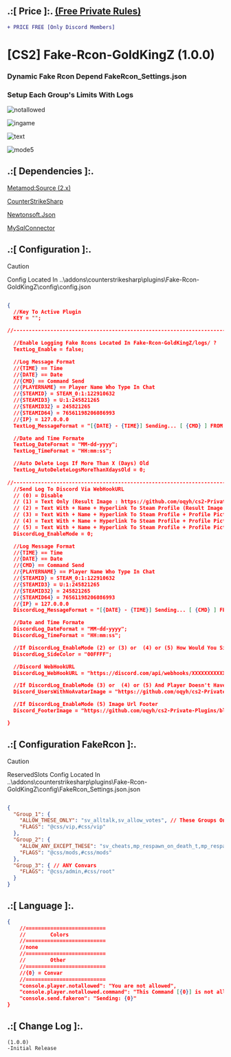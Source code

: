
## .:[ Price ]:. [(Free Private Rules)](https://github.com/oqyh/cs2-Private-Plugins/blob/11b92dc04067753a390d796dbba39d789f270aab/README.md?plain=1#L27)
```diff
+ PRICE FREE [Only Discord Members] 
```

# [CS2] Fake-Rcon-GoldKingZ (1.0.0)  

### Dynamic Fake Rcon Depend FakeRcon_Settings.json
### Setup Each Group's Limits With Logs

![notallowed](https://github.com/oqyh/cs2-Private-Plugins/assets/48490385/cccd5c4e-82f4-4353-a1ac-102a631269b3)

![ingame](https://github.com/oqyh/cs2-Private-Plugins/assets/48490385/04a6e5b0-c1a9-41fb-a8a6-d9c4ae1da2f2)

![text](https://github.com/oqyh/cs2-Private-Plugins/assets/48490385/fae1db69-1296-4c8e-8680-2bd00026e09d)

![mode5](https://github.com/oqyh/cs2-Private-Plugins/assets/48490385/ef06b10e-628a-41fb-a60e-7eba60b0ba37)


## .:[ Dependencies ]:.
[Metamod:Source (2.x)](https://www.sourcemm.net/downloads.php/?branch=master)

[CounterStrikeSharp](https://github.com/roflmuffin/CounterStrikeSharp/releases)

[Newtonsoft.Json](https://www.nuget.org/packages/Newtonsoft.Json)

[MySqlConnector](https://www.nuget.org/packages/MySqlConnector)

## .:[ Configuration ]:.

> [!CAUTION]
> Config Located In ..\addons\counterstrikesharp\plugins\Fake-Rcon-GoldKingZ\config\config.json                                         

```json

{
  //Key To Active Plugin
  KEY = "";

//-----------------------------------------------------------------------------------------

  //Enable Logging Fake Rcons Located In Fake-Rcon-GoldKingZ/logs/ ?
  TextLog_Enable = false;

  //Log Message Format
  //{TIME} == Time
  //{DATE} == Date
  //{CMD} == Command Send
  //{PLAYERNAME} == Player Name Who Type In Chat
  //{STEAMID} = STEAM_0:1:122910632
  //{STEAMID3} = U:1:245821265
  //{STEAMID32} = 245821265
  //{STEAMID64} = 76561198206086993
  //{IP} = 127.0.0.0
  TextLog_MessageFormat = "[{DATE} - {TIME}] Sending... [ {CMD} ] FROM {PLAYERNAME} {STEAMID}";

  //Date and Time Formate
  TextLog_DateFormat = "MM-dd-yyyy";
  TextLog_TimeFormat = "HH:mm:ss";

  //Auto Delete Logs If More Than X (Days) Old
  TextLog_AutoDeleteLogsMoreThanXdaysOld = 0;
  
//-----------------------------------------------------------------------------------------
  //Send Log To Discord Via WebHookURL
  // (0) = Disable
  // (1) = Text Only (Result Image : https://github.com/oqyh/cs2-Private-Plugins/blob/main/cs2-Fake-Rcon-GoldKingZ/Resources/mode1.png?raw=true)
  // (2) = Text With + Name + Hyperlink To Steam Profile (Result Image : https://github.com/oqyh/cs2-Private-Plugins/blob/main/cs2-Fake-Rcon-GoldKingZ/Resources/mode2.png?raw=true)
  // (3) = Text With + Name + Hyperlink To Steam Profile + Profile Picture (Result Image : https://github.com/oqyh/cs2-Private-Plugins/blob/main/cs2-Fake-Rcon-GoldKingZ/Resources/mode3.png?raw=true)
  // (4) = Text With + Name + Hyperlink To Steam Profile + Profile Picture + Saparate Date And Time From Message (Result Image : https://github.com/oqyh/cs2-Private-Plugins/blob/main/cs2-Fake-Rcon-GoldKingZ/Resources/mode4.png?raw=true)
  // (5) = Text With + Name + Hyperlink To Steam Profile + Profile Picture + Saparate Date And Time From Message + Server Ip In Footer (Result Image : https://github.com/oqyh/cs2-Private-Plugins/blob/main/cs2-Fake-Rcon-GoldKingZ/Resources/mode5.png?raw=true)
  DiscordLog_EnableMode = 0;

  //Log Message Format
  //{TIME} == Time
  //{DATE} == Date
  //{CMD} == Command Send
  //{PLAYERNAME} == Player Name Who Type In Chat
  //{STEAMID} = STEAM_0:1:122910632
  //{STEAMID3} = U:1:245821265
  //{STEAMID32} = 245821265
  //{STEAMID64} = 76561198206086993
  //{IP} = 127.0.0.0
  DiscordLog_MessageFormat = "[{DATE} - {TIME}] Sending... [ {CMD} ] FROM {PLAYERNAME} {STEAMID}";

  //Date and Time Formate
  DiscordLog_DateFormat = "MM-dd-yyyy";
  DiscordLog_TimeFormat = "HH:mm:ss";

  //If DiscordLog_EnableMode (2) or (3) or  (4) or (5) How Would You Side Color Message To Be Check (https://www.color-hex.com/) For Colors
  DiscordLog_SideColor = "00FFFF";

  //Discord WebHookURL
  DiscordLog_WebHookURL = "https://discord.com/api/webhooks/XXXXXXXXXXXXXXXXXXXXXXXXXXXXXXXXXXXXXXXXXXXXXXXXXXXXXX";

  //If DiscordLog_EnableMode (3) or  (4) or (5) And Player Doesn't Have Profile Picture Which Picture Do You Like To Be Replaced
  Discord_UsersWithNoAvatarImage = "https://github.com/oqyh/cs2-Private-Plugins/blob/main/cs2-Fake-Rcon-GoldKingZ/Resources/noavatar.jpg?raw=true";

  //If DiscordLog_EnableMode (5) Image Url Footer
  Discord_FooterImage = "https://github.com/oqyh/cs2-Private-Plugins/blob/main/cs2-Fake-Rcon-GoldKingZ/Resources/serverip.png?raw=true";

}

```


## .:[ Configuration FakeRcon ]:.

> [!CAUTION]
> ReservedSlots Config Located In ..\addons\counterstrikesharp\plugins\Fake-Rcon-GoldKingZ\config\FakeRcon_Settings.json.json                                         
```json

{
  "Group_1": {
    "ALLOW_THESE_ONLY": "sv_alltalk,sv_allow_votes", // These Groups Only Have These sv_alltalk,sv_allow_votes
    "FLAGS": "@css/vip,#css/vip"
  },
  "Group_2": {
    "ALLOW_ANY_EXCEPT_THESE": "sv_cheats,mp_respawn_on_death_t,mp_respawn_on_death_ct", // These Groups Have ANY Execpt These sv_cheats,mp_respawn_on_death_t,mp_respawn_on_death_ct
    "FLAGS": "@css/mods,#css/mods"
  },
  "Group_3": { // ANY Convars
    "FLAGS": "@css/admin,#css/root"
  }
}

```

## .:[ Language ]:.
```json
{
	//==========================
	//        Colors
	//==========================
	//none
	//==========================
	//        Other
	//==========================
	//{0} = Convar
	//==========================
	"console.player.notallowed": "You are not allowed",
	"console.player.notallowed.command": "This Command [{0}] is not allowed for you",
	"console.send.fakeron": "Sending: {0}"
}
```

## .:[ Change Log ]:.
```
(1.0.0)
-Initial Release
```
